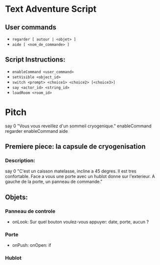 
# Text Adventure Script

## User commands

* ```regarder [ autour | <objet> ]```
* ```aide [ <nom_de_commande> ]```

## Script Instructions:

* ```enableCommand <user_command>```
* ```setVisible <object_id>```
* ```switch <prompt> <choice1> <choice2> [<choice3>]```
* ```say <actor_id> <string_id>```
* ```loadRoom <room_id>```

# Pitch

say 0 "Vous vous reveillez d'un sommeil cryogenique."
enableCommand regarder
enableCommand aide

## Premiere piece: la capsule de cryogenisation

### Description:

say 0 "C'est un caisson matelasse, incline a 45 degres. Il est tres confortable. Face a vous une porte avec un hublot donne sur l'exterieur. A gauche de la porte, un panneau de commande."

## Objets:

### Panneau de controle
    
* onLook: Sur quel bouton voulez-vous appuyer: date, porte, aucun ?


### Porte

* onPush: onOpen: if  
 
### Hublot
